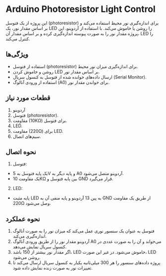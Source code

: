 # Arduino Photoresistor Light Control

این پروژه از یک فتوسل (photoresistor) برای اندازه‌گیری نور محیط استفاده می‌کند و بر اساس مقدار نور، یک LED را روشن یا خاموش می‌کند. با استفاده از آردوینو، این پروژه مقدار نور را به صورت پیوسته اندازه‌گیری کرده و بر اساس مقدار آن، LED را کنترل می‌کند.


## ویژگی‌ها
- استفاده از فتوسل (photoresistor) برای اندازه‌گیری میزان نور محیط.
- روشن و خاموش کردن LED بر اساس مقدار نور.
- ارسال داده‌های خوانده شده از فتوسل به کنسول سریال (Serial Monitor).
- استفاده از ورودی آنالوگ (A0) برای خواندن مقدار نور.

## قطعات مورد نیاز
1. آردوینو
2. فتوسل (photoresistor).
3. مقاومت (10KΩ) برای فتوسل.
4. LED.
5. مقاومت (220Ω) برای LED.
6. سیم‌های اتصال.


## نحوه اتصال
1. فتوسل:
- یک پایه فتوسل به 5V و پایه دیگر به A0 آردوینو متصل می‌شود.
- یک مقاومت 10KΩ بین پایه فتوسل و GND قرار می‌گیرد.
2. LED:
- پایه مثبت LED به پین 13 آردوینو و پایه منفی آن به GND از طریق یک مقاومت 220Ω وصل می‌شود.


## نحوه عملکرد
1. فتوسل به عنوان یک سنسور نوری عمل می‌کند که میزان نور را به صورت آنالوگ اندازه‌گیری می‌کند.
2. آردوینو مقدار نور را از طریق ورودی آنالوگ A0 می‌خواند و آن را به صورت عددی در کنسول سریال نمایش می‌دهد.
3. اگر مقدار نور بیشتر از 150 باشد، LED خاموش می‌شود. در غیر این صورت، LED روشن می‌شود.
4. پروژه داده‌های سنسور را هر 300 میلی‌ثانیه یکبار به کنسول سریال ارسال می‌کند تا تغییرات نور به صورت زنده نمایش داده شود.
